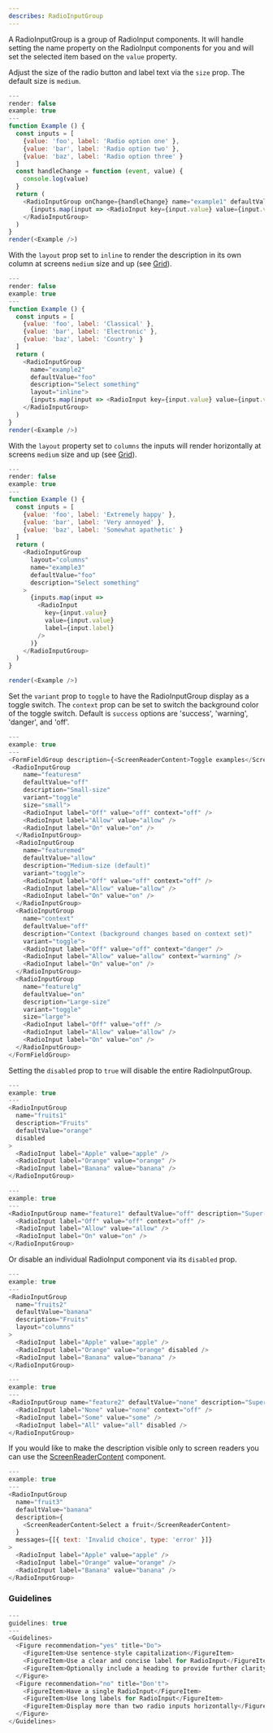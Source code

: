 ```yaml
---
describes: RadioInputGroup
---
```


A RadioInputGroup is a group of RadioInput components. It will handle setting
the name property on the RadioInput components for you and will set the selected item
based on the `value` property.

Adjust the size of the radio button and label text via the `size` prop. The default size is
`medium`.

```js
---
render: false
example: true
---
function Example () {
  const inputs = [
    {value: 'foo', label: 'Radio option one' },
    {value: 'bar', label: 'Radio option two' },
    {value: 'baz', label: 'Radio option three' }
  ]
  const handleChange = function (event, value) {
    console.log(value)
  }
  return (
    <RadioInputGroup onChange={handleChange} name="example1" defaultValue="foo" description="Select something">
      {inputs.map(input => <RadioInput key={input.value} value={input.value} label={input.label} />)}
    </RadioInputGroup>
  )
}
render(<Example />)
```

With the `layout` prop set to `inline` to render the description in its own column at screens `medium` size
and up (see [Grid](#Grid)).

```js
---
render: false
example: true
---
function Example () {
  const inputs = [
    {value: 'foo', label: 'Classical' },
    {value: 'bar', label: 'Electronic' },
    {value: 'baz', label: 'Country' }
  ]
  return (
    <RadioInputGroup
      name="example2"
      defaultValue="foo"
      description="Select something"
      layout="inline">
      {inputs.map(input => <RadioInput key={input.value} value={input.value} label={input.label} />)}
    </RadioInputGroup>
  )
}
render(<Example />)
```

With the `layout` property set to `columns` the inputs will render horizontally at screens `medium` size
and up (see [Grid](#Grid)).

```js
---
render: false
example: true
---
function Example () {
  const inputs = [
    {value: 'foo', label: 'Extremely happy' },
    {value: 'bar', label: 'Very annoyed' },
    {value: 'baz', label: 'Somewhat apathetic' }
  ]
  return (
    <RadioInputGroup
      layout="columns"
      name="example3"
      defaultValue="foo"
      description="Select something"
    >
      {inputs.map(input =>
        <RadioInput
          key={input.value}
          value={input.value}
          label={input.label}
        />
      )}
    </RadioInputGroup>
  )
}

render(<Example />)
```

Set the `variant` prop to `toggle` to have the RadioInputGroup display as a toggle switch. The `context` prop can be set to switch the background color of the toggle switch. Default is `success` options are 'success', 'warning', 'danger', and 'off'.

```js
---
example: true
---
<FormFieldGroup description={<ScreenReaderContent>Toggle examples</ScreenReaderContent>}>
 <RadioInputGroup
    name="featuresm"
    defaultValue="off"
    description="Small-size"
    variant="toggle"
    size="small">
    <RadioInput label="Off" value="off" context="off" />
    <RadioInput label="Allow" value="allow" />
    <RadioInput label="On" value="on" />
  </RadioInputGroup>
  <RadioInputGroup
    name="featuremed"
    defaultValue="allow"
    description="Medium-size (default)"
    variant="toggle">
    <RadioInput label="Off" value="off" context="off" />
    <RadioInput label="Allow" value="allow" />
    <RadioInput label="On" value="on" />
  </RadioInputGroup>
  <RadioInputGroup
    name="context"
    defaultValue="off"
    description="Context (background changes based on context set)"
    variant="toggle">
    <RadioInput label="Off" value="off" context="danger" />
    <RadioInput label="Allow" value="allow" context="warning" />
    <RadioInput label="On" value="on" />
  </RadioInputGroup>
  <RadioInputGroup
    name="featurelg"
    defaultValue="on"
    description="Large-size"
    variant="toggle"
    size="large">
    <RadioInput label="Off" value="off" />
    <RadioInput label="Allow" value="allow" />
    <RadioInput label="On" value="on" />
  </RadioInputGroup>
</FormFieldGroup>
```

Setting the `disabled` prop to `true` will disable the entire RadioInputGroup.

```js
---
example: true
---
<RadioInputGroup
  name="fruits1"
  description="Fruits"
  defaultValue="orange"
  disabled
>
  <RadioInput label="Apple" value="apple" />
  <RadioInput label="Orange" value="orange" />
  <RadioInput label="Banana" value="banana" />
</RadioInputGroup>
```

```js
---
example: true
---
<RadioInputGroup name="feature1" defaultValue="off" description="Super-awesome feature" variant="toggle" disabled>
  <RadioInput label="Off" value="off" context="off" />
  <RadioInput label="Allow" value="allow" />
  <RadioInput label="On" value="on" />
</RadioInputGroup>
```

Or disable an individual RadioInput component via its `disabled` prop.

```js
---
example: true
---
<RadioInputGroup
  name="fruits2"
  defaultValue="banana"
  description="Fruits"
  layout="columns"
>
  <RadioInput label="Apple" value="apple" />
  <RadioInput label="Orange" value="orange" disabled />
  <RadioInput label="Banana" value="banana" />
</RadioInputGroup>
```

```js
---
example: true
---
<RadioInputGroup name="feature2" defaultValue="none" description="Super-awesome feature" variant="toggle">
  <RadioInput label="None" value="none" context="off" />
  <RadioInput label="Some" value="some" />
  <RadioInput label="All" value="all" disabled />
</RadioInputGroup>
```

If you would like to make the description visible only to screen readers you can use the
[ScreenReaderContent](#ScreenReaderContent) component.

```js
---
example: true
---
<RadioInputGroup
  name="fruit3"
  defaultValue="banana"
  description={
    <ScreenReaderContent>Select a fruit</ScreenReaderContent>
  }
  messages={[{ text: 'Invalid choice', type: 'error' }]}
>
  <RadioInput label="Apple" value="apple" />
  <RadioInput label="Orange" value="orange" />
  <RadioInput label="Banana" value="banana" />
</RadioInputGroup>
```
### Guidelines

```js
---
guidelines: true
---
<Guidelines>
  <Figure recommendation="yes" title="Do">
    <FigureItem>Use sentence-style capitalization</FigureItem>
    <FigureItem>Use a clear and concise label for RadioInput</FigureItem>
    <FigureItem>Optionally include a heading to provide further clarity</FigureItem>
  </Figure>
  <Figure recommendation="no" title="Don't">
    <FigureItem>Have a single RadioInput</FigureItem>
    <FigureItem>Use long labels for RadioInput</FigureItem>
    <FigureItem>Display more than two radio inputs horizontally</FigureItem>
  </Figure>
</Guidelines>
```
